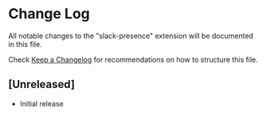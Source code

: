 # Change Log

All notable changes to the "slack-presence" extension will be documented in this file.

Check [Keep a Changelog](http://keepachangelog.com/) for recommendations on how to structure this file.

## [Unreleased]

- Initial release